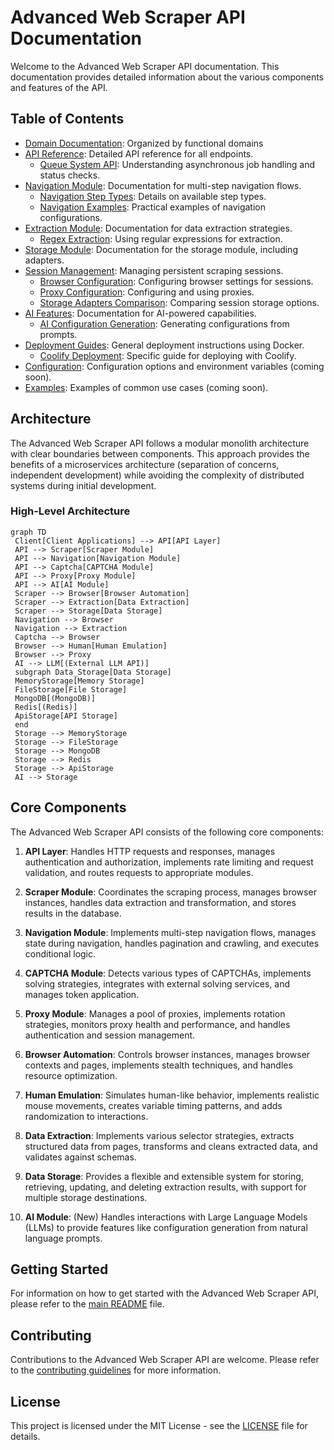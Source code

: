 # Advanced Web Scraper API Documentation

Welcome to the Advanced Web Scraper API documentation. This documentation provides detailed information about the various components and features of the API.

## Table of Contents

- [Domain Documentation](domains/README.md): Organized by functional domains
- [API Reference](api/README.md): Detailed API reference for all endpoints.
  - [Queue System API](api/queue-system.md): Understanding asynchronous job handling and status checks.
- [Navigation Module](navigation/README.md): Documentation for multi-step navigation flows.
  - [Navigation Step Types](navigation/navigation-types.md): Details on available step types.
  - [Navigation Examples](navigation/navigation_examples.md): Practical examples of navigation configurations.
- [Extraction Module](extraction/README.md): Documentation for data extraction strategies.
  - [Regex Extraction](extraction/regex-extraction.md): Using regular expressions for extraction.
- [Storage Module](storage/README.md): Documentation for the storage module, including adapters.
- [Session Management](sessions/session-management.md): Managing persistent scraping sessions.
  - [Browser Configuration](sessions/browser-configuration.md): Configuring browser settings for sessions.
  - [Proxy Configuration](sessions/proxy-configuration.md): Configuring and using proxies.
  - [Storage Adapters Comparison](sessions/storage-adapters.md): Comparing session storage options.
- [AI Features](ai/README.md): Documentation for AI-powered capabilities.
  - [AI Configuration Generation](ai/README.md): Generating configurations from prompts.
- [Deployment Guides](deployment.md): General deployment instructions using Docker.
  - [Coolify Deployment](coolify-deployment.md): Specific guide for deploying with Coolify.
- [Configuration](configuration.md): Configuration options and environment variables (coming soon).
- [Examples](examples.md): Examples of common use cases (coming soon).

## Architecture

The Advanced Web Scraper API follows a modular monolith architecture with clear boundaries between components. This approach provides the benefits of a microservices architecture (separation of concerns, independent development) while avoiding the complexity of distributed systems during initial development.

### High-Level Architecture

```mermaid
graph TD
 Client[Client Applications] --> API[API Layer]
 API --> Scraper[Scraper Module]
 API --> Navigation[Navigation Module]
 API --> Captcha[CAPTCHA Module]
 API --> Proxy[Proxy Module]
 API --> AI[AI Module]
 Scraper --> Browser[Browser Automation]
 Scraper --> Extraction[Data Extraction]
 Scraper --> Storage[Data Storage]
 Navigation --> Browser
 Navigation --> Extraction
 Captcha --> Browser
 Browser --> Human[Human Emulation]
 Browser --> Proxy
 AI --> LLM[(External LLM API)]
 subgraph Data_Storage[Data Storage]
 MemoryStorage[Memory Storage]
 FileStorage[File Storage]
 MongoDB[(MongoDB)]
 Redis[(Redis)]
 ApiStorage[API Storage]
 end
 Storage --> MemoryStorage
 Storage --> FileStorage
 Storage --> MongoDB
 Storage --> Redis
 Storage --> ApiStorage
 AI --> Storage
```

## Core Components

The Advanced Web Scraper API consists of the following core components:

1. **API Layer**: Handles HTTP requests and responses, manages authentication and authorization, implements rate limiting and request validation, and routes requests to appropriate modules.

2. **Scraper Module**: Coordinates the scraping process, manages browser instances, handles data extraction and transformation, and stores results in the database.

3. **Navigation Module**: Implements multi-step navigation flows, manages state during navigation, handles pagination and crawling, and executes conditional logic.

4. **CAPTCHA Module**: Detects various types of CAPTCHAs, implements solving strategies, integrates with external solving services, and manages token application.

5. **Proxy Module**: Manages a pool of proxies, implements rotation strategies, monitors proxy health and performance, and handles authentication and session management.

6. **Browser Automation**: Controls browser instances, manages browser contexts and pages, implements stealth techniques, and handles resource optimization.

7. **Human Emulation**: Simulates human-like behavior, implements realistic mouse movements, creates variable timing patterns, and adds randomization to interactions.

8. **Data Extraction**: Implements various selector strategies, extracts structured data from pages, transforms and cleans extracted data, and validates against schemas.

9. **Data Storage**: Provides a flexible and extensible system for storing, retrieving, updating, and deleting extraction results, with support for multiple storage destinations.

10. **AI Module**: (New) Handles interactions with Large Language Models (LLMs) to provide features like configuration generation from natural language prompts.

## Getting Started

For information on how to get started with the Advanced Web Scraper API, please refer to the [main README](../README.md) file.

## Contributing

Contributions to the Advanced Web Scraper API are welcome. Please refer to the [contributing guidelines](../CONTRIBUTING.md) for more information.

## License

This project is licensed under the MIT License - see the [LICENSE](../LICENSE) file for details.
